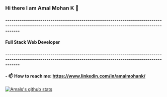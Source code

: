 ### Hi there I am Amal Mohan K 👋
#### ---------------------------------------------------------------------------------------------------------------------------------------------------------------
#### Full Stack Web Developer 
#### ---------------------------------------------------------------------------------------------------------------------------------------------------------------
  
#### - 📫 How to reach me: https://www.linkedin.com/in/amalmohank/

[![Amals's github stats](https://github-readme-stats.vercel.app/api?username=amalmohan542)](https://github.com/amalmohan542/github-readme-stats)


